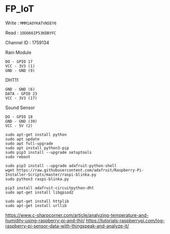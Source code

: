 # FP_IoT

Write : `MMM1AOYKATVN5EY6`

Read : `1ODO66IP53KDBYFC`

Channel ID : 1759134

Rain Module
```
DO - GPIO 17
VCC - 3V3 (1)
GND - GND (9)
```

DHT11
```
GND - GND (6)
DATA - GPIO 23
VCC - 3V3 (17)
```

Sound Sensor
```
DO - GPIO 18
GND - GND (39)
VCC - 5V (2)
```

```
sudo apt-get install python
sudo apt update
sudo apt full-upgrade
sudo apt install python3-pip
sudo pip3 install --upgrade setuptools
sudo reboot

sudo pip3 install --upgrade adafruit-python-shell
wget https://raw.githubusercontent.com/adafruit/Raspberry-Pi-Installer-Scripts/master/raspi-blinka.py
sudo python3 raspi-blinka.py

pip3 install adafruit-circuitpython-dht
sudo apt-get install libgpiod2

sudo apt-get install httplib
sudo apt-get install urllib
```
https://www.c-sharpcorner.com/article/analyzing-temperature-and-humidity-using-raspberry-pi-and-thji/
https://tutorials-raspberrypi.com/log-raspberry-pi-sensor-data-with-thingspeak-and-analyze-it/
